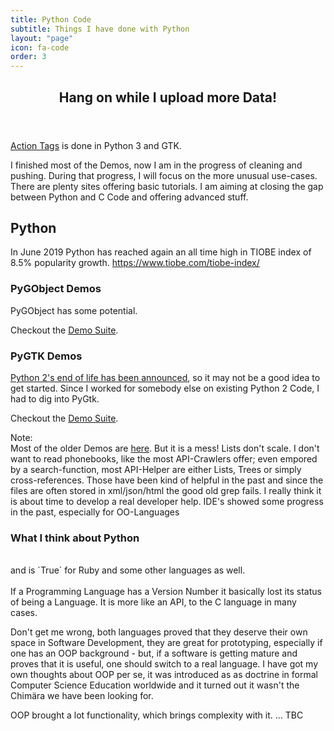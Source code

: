 ```yaml
---
title: Python Code
subtitle: Things I have done with Python
layout: "page"
icon: fa-code
order: 3
---
```


<header>
  <h2 class="alt"><strong>Hang on while I upload more Data!</strong></h2>
</header>

[Action Tags](action_tags.html) is done in Python 3 and GTK.

I finished most of the Demos, now I am in the progress of cleaning and pushing. During that progress, I will focus on the more unusual use-cases. There are plenty sites offering basic tutorials. I am aiming at closing the gap between Python and C Code and offering advanced stuff.

## Python

In June 2019 Python has reached again an all time high in TIOBE index of 8.5% popularity growth.
<https://www.tiobe.com/tiobe-index/>


### PyGObject Demos

PyGObject has some potential.

Checkout the [Demo Suite](https://github.com/Acry/PyGObject-GTK).

### PyGTK Demos

[Python 2's end of life has been announced](https://pythonclock.org/), so it may not be a good idea to get started. Since I worked for somebody else on existing Python 2 Code, I had to dig into PyGtk.

Checkout the [Demo Suite](https://github.com/Acry/PyGTK).

Note:<br>
Most of the older Demos are [here](https://github.com/Acry/CT-Z-Sandbox/tree/master/PyGtk). But it is a mess! Lists don't scale. I don't want to read phonebooks, like the most API-Crawlers offer; even empored by a search-function, most API-Helper are either Lists, Trees or simply cross-references. Those have been kind of helpful in the past and since the files are often stored in xml/json/html the good old grep fails. I really think it is about time to develop a real developer help. IDE's showed some progress in the past, especially for OO-Languages

### What I think about Python
<br>
and is `True` for Ruby and some other languages as well.<br>
<br>
If a Programming Language has a Version Number it basically lost its status of being a Language. It is more like an API, to the C language in many cases.<br>

Don't get me wrong, both languages proved that they deserve their own space in Software Development, they are great for prototyping, especially if one has an OOP background - but, if a software is getting mature and proves that it is useful, one should switch to a real language. I have got my own thoughts about OOP per se, it was introduced as as doctrine in formal Computer Science Education worldwide and it turned out it wasn't the Chimära we have been looking for.

OOP brought a lot functionality, which brings complexity with it. ... TBC
